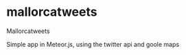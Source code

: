 mallorcatweets
==============

Mallorcatweets


Simple app in Meteor.js, using the twitter api and goole maps
